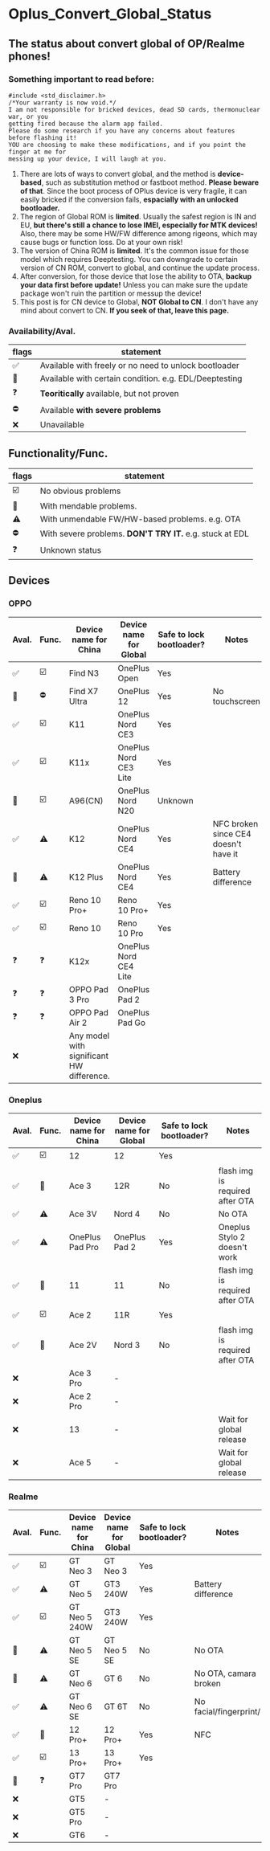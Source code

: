 # Oplus_Convert_Global_Status
## The status about convert global of OP/Realme phones!
### Something important to read before:

```
#include <std_disclaimer.h>
/*Your warranty is now void.*/ 
I am not responsible for bricked devices, dead SD cards, thermonuclear war, or you 
getting fired because the alarm app failed.
Please do some research if you have any concerns about features  before flashing it!
YOU are choosing to make these modifications, and if you point the finger at me for
messing up your device, I will laugh at you.
```

1. There are lots of ways to convert global, and the method is **device-based**, such as substitution method or fastboot method. **Please beware of that**. Since the boot process of OPlus device is very fragile, it can easily bricked if the conversion fails, **espacially with an unlocked bootloader.**
2. The region of Global ROM is **limited**. Usually the safest region is IN and EU, **but there's still a chance to lose IMEI, especially for MTK devices!** Also, there may be some HW/FW difference among rigeons, which may cause bugs or function loss. Do at your own risk!
3. The version of China ROM is **limited**. It's the common issue for those model which requires Deeptesting. You can downgrade to certain version of CN ROM, convert to global, and continue the update process.
4. After conversion, for those device that lose the ability to OTA, **backup your data first before update!** Unless you can make sure the update package won't ruin the partition or messup the device! 
5. This post is for CN device to Global, **NOT Global to CN**. I don't have any mind about convert to CN. **If you seek of that, leave this page.**


### Availability/Aval.
| flags | statement |
| ----- | -------- |
| ✅ | Available with freely or no need to unlock bootloader |
| 🔼 | Available with certain condition. e.g. EDL/Deeptesting |
| ❓ | **Teoritically** available, but not proven |
| ⛔ | Available **with severe problems** |
| ❌ | Unavailable |

## Functionality/Func.
| flags | statement |
| ----- | -------- |
| ☑️ | No obvious problems |
| 💬 | With mendable problems. |
| ⚠️ | With unmendable FW/HW-based problems. e.g. OTA |
| ⛔ | With severe problems. **DON'T TRY IT.** e.g. stuck at EDL  |
| ❓ | Unknown status |

## Devices
### OPPO
| Aval. | Func. | Device name for China | Device name for Global | Safe to lock bootloader? | Notes |
| - | - | - | - | - | - |
|✅|☑️|Find N3|OnePlus Open|Yes||
|🔼|⛔|Find X7 Ultra|OnePlus 12|Yes|No touchscreen|
|✅|☑️|K11|OnePlus Nord CE3|Yes||
|✅|☑️|K11x|OnePlus Nord CE3 Lite|Yes||
|🔼|☑️|A96(CN)|OnePlus Nord N20|Unknown||
|✅|⚠️|K12|OnePlus Nord CE4|Yes|NFC broken since CE4 doesn't have it|
|🔼|⚠️|K12 Plus|OnePlus Nord CE4|Yes|Battery difference|
|✅|☑️|Reno 10 Pro+|Reno 10 Pro+|Yes||
|✅|☑️|Reno 10|Reno 10 Pro|Yes||
|❓|❓|K12x|OnePlus Nord CE4 Lite|||
|❓|❓|OPPO Pad 3 Pro|OnePlus Pad 2
|❓|❓|OPPO Pad Air 2|OnePlus Pad Go
|❌||Any model with significant HW difference. 

### Oneplus
| Aval. | Func. | Device name for China | Device name for Global | Safe to lock bootloader? | Notes |
| - | - | - | - | - | - |
|✅|☑️|12|12|Yes|
|✅|💬|Ace 3|12R|No|flash img is required after OTA|
|✅|⚠️|Ace 3V|Nord 4|No|No OTA|
|✅|⚠️|OnePlus Pad Pro|OnePlus Pad 2|Yes|Oneplus Stylo 2 doesn't work|
|✅|💬|11|11|No|flash img is required after OTA|
|✅|☑️|Ace 2|11R|Yes|
|✅|💬|Ace 2V|Nord 3|No|flash img is required after OTA|
|❌||Ace 3 Pro|-||
|❌||Ace 2 Pro|-||
|❌||13|-||Wait for global release
|❌||Ace 5|-||Wait for global release

### Realme
| Aval. | Func. | Device name for China | Device name for Global | Safe to lock bootloader? | Notes |
| - | - | - | - | - | - |
|✅|☑️|GT Neo 3|GT Neo 3|Yes|
|✅|⚠️|GT Neo 5|GT3 240W|Yes|Battery difference|
|✅|☑️|GT Neo 5 240W|GT3 240W|Yes|
|🔼|⚠️|GT Neo 5 SE|GT Neo 5 SE|No|No OTA|
|🔼|⚠️|GT Neo 6|GT 6|No|No OTA, camara broken|
|✅|⚠️|GT Neo 6 SE|GT 6T|No|No facial/fingerprint/
|✅|💬|12 Pro+|12 Pro+|Yes|NFC
|✅|☑️|13 Pro+|13 Pro+|Yes|
|🔼|❓|GT7 Pro|GT7 Pro
|❌||GT5|-|
|❌||GT5 Pro|-|
|❌||GT6|-|
